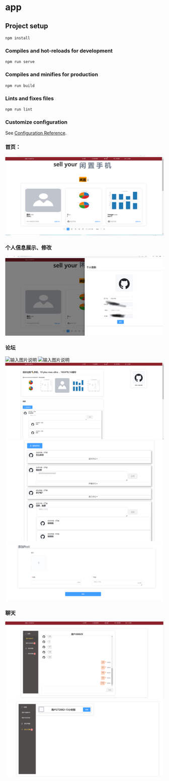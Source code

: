 # app

## Project setup
```
npm install
```

### Compiles and hot-reloads for development
```
npm run serve
```

### Compiles and minifies for production
```
npm run build
```

### Lints and fixes files
```
npm run lint
```

### Customize configuration
See [Configuration Reference](https://cli.vuejs.org/config/).

### 首页：
![输入图片说明](image.png)
### 个人信息展示、修改
![输入图片说明](image1.png)
### 论坛
![输入图片说明](image2.png)
![输入图片说明](image3.png)
![输入图片说明](image4.png)
![输入图片说明](image5.png)
![输入图片说明](image6.png)
### 聊天
![输入图片说明](image1-1.png)
![输入图片说明](image1-2.png)